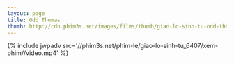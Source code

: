 ```yaml
---
layout: page
title: Odd Thomas
thumb: http://cdn.phim3s.net/images/films/thumb/giao-lo-sinh-tu-odd-thomas-2013.jpg
---
```

{% include jwpadv src='//phim3s.net/phim-le/giao-lo-sinh-tu_6407/xem-phim//video.mp4' %}